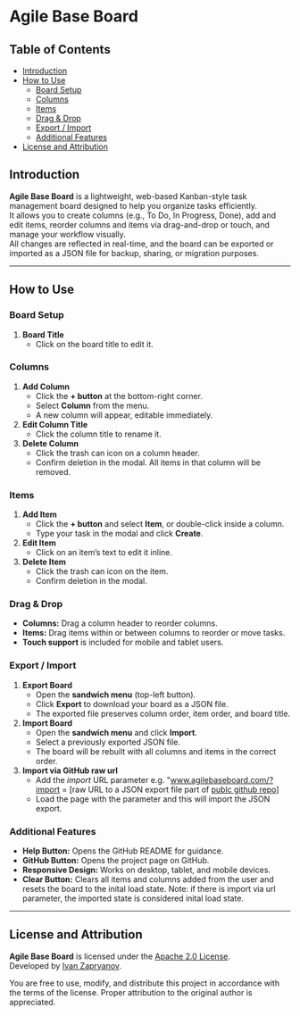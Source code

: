 # Agile Base Board

## Table of Contents
- [Introduction](#introduction)
- [How to Use](#how-to-use)
  - [Board Setup](#board-setup)
  - [Columns](#columns)
  - [Items](#items)
  - [Drag & Drop](#drag--drop)
  - [Export / Import](#export--import)
  - [Additional Features](#additional-features)
- [License and Attribution](#license-and-attribution)

## Introduction

**Agile Base Board** is a lightweight, web-based Kanban-style task management board designed to help you organize tasks efficiently.  
It allows you to create columns (e.g., To Do, In Progress, Done), add and edit items, reorder columns and items via drag-and-drop or touch, and manage your workflow visually.  
All changes are reflected in real-time, and the board can be exported or imported as a JSON file for backup, sharing, or migration purposes.

---

## How to Use

### Board Setup
1. **Board Title**  
   - Click on the board title to edit it.

### Columns
1. **Add Column**  
   - Click the **+ button** at the bottom-right corner.
   - Select **Column** from the menu.
   - A new column will appear, editable immediately.
2. **Edit Column Title**  
   - Click the column title to rename it.
3. **Delete Column**  
   - Click the trash can icon on a column header.
   - Confirm deletion in the modal. All items in that column will be removed.

### Items
1. **Add Item**  
   - Click the **+ button** and select **Item**, or double-click inside a column.
   - Type your task in the modal and click **Create**.
2. **Edit Item**  
   - Click on an item’s text to edit it inline.
3. **Delete Item**  
   - Click the trash can icon on the item.
   - Confirm deletion in the modal.

### Drag & Drop
- **Columns:** Drag a column header to reorder columns.
- **Items:** Drag items within or between columns to reorder or move tasks.
- **Touch support** is included for mobile and tablet users.

### Export / Import
1. **Export Board**  
   - Open the **sandwich menu** (top-left button).
   - Click **Export** to download your board as a JSON file.
   - The exported file preserves column order, item order, and board title.
2. **Import Board**  
   - Open the **sandwich menu** and click **Import**.
   - Select a previously exported JSON file.
   - The board will be rebuilt with all columns and items in the correct order.
3. **Import via GitHub raw url**
   - Add the *import* URL parameter e.g. "www.agilebaseboard.com/?import = [raw URL to a JSON export file part of <u>publc github repo</u>]
   - Load the page with the parameter and this will import the JSON export.

### Additional Features
- **Help Button:** Opens the GitHub README for guidance.
- **GitHub Button:** Opens the project page on GitHub.
- **Responsive Design:** Works on desktop, tablet, and mobile devices.
- **Clear Button:** Clears all items and columns added from the user and resets the board to the inital load state. Note: if there is import via url parameter, the imported state is considered inital load state.

---

## License and Attribution

**Agile Base Board** is licensed under the [Apache 2.0 License](https://github.com/izapryanov/AgileBaseBoard/blob/main/LICENSE).  
Developed by [Ivan Zapryanov](https://www.linkedin.com/in/ivanzapryanov/).  

You are free to use, modify, and distribute this project in accordance with the terms of the license. Proper attribution to the original author is appreciated.